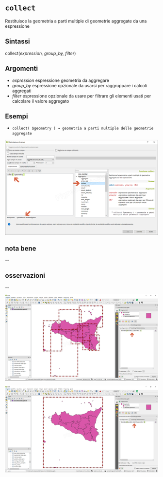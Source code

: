 # `collect`

Restituisce la geometria a parti multiple di geometrie aggregate da una espressione

## Sintassi

collect(_expression, group_by, filter_)

## Argomenti

* _expression_ espressione geometria da aggregare
* _group_by_ espressione opzionale da usarsi per raggruppare i calcoli aggregati
* _filter_ espressione opzionale da usare per filtrare gli elementi usati per calcolare il valore aggregato

## Esempi

* `collect( $geometry ) → geometria a parti multiple delle geometrie aggregate`

![](/img/aggregates/collect/collect1.png)

## nota bene

--

## osservazioni

--

![](/img/aggregates/collect/collect2.png)

![](/img/aggregates/collect/collect3.png)